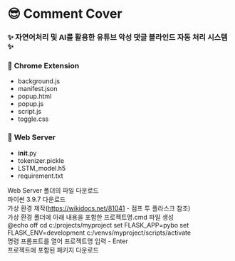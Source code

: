 # &#128526; Comment Cover
### &#10024; 자연어처리 및 AI를 활용한 유튜브 악성 댓글 블라인드 자동 처리 시스템 &#10024;

### &#127751; **Chrome Extension**
- background.js
- manifest.json
- popup.html
- popup.js
- script.js
- toggle.css


### &#127875; **Web Server**
- __init__.py
- tokenizer.pickle
- LSTM_model.h5
- requirement.txt

Web Server 폴더의 파일 다운로드</br>
파이썬 3.9.7 다운로드</br>
가상 환경 제작(https://wikidocs.net/81041 - 점프 투 플라스크 참조)</br>
가상 환경 폴더에 아래 내용을 포함한 프로젝트명.cmd 파일 생성</br>
@echo off
cd c:/projects/myproject
set FLASK_APP=pybo
set FLASK_ENV=development
c:/venvs/myproject/scripts/activate</br>
명령 프롬프트를 열어 프로젝트명 입력 - Enter</br>
프로젝트에 포함된 패키지 다운로드</br>
